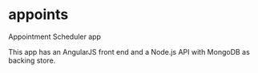 appoints
========

Appointment Scheduler app

This app has an AngularJS front end and a Node.js API with MongoDB as backing store.